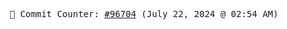 <p align="center">
    <samp>
        📮 Commit Counter: <a href="https://github.com/Javascript-void0/Javascript-void0/commits/main">#96704</a> (July 22, 2024 @ 02:54 AM)
    </samp>
</p>